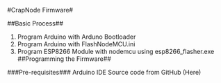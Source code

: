 #CrapNode Firmware#

##Basic Process##

1. Program Arduino with Arduno Bootloader
2. Program Arduino with FlashNodeMCU.ini
3. Program ESP8266 Module with nodemcu using esp8266_flasher.exe
##Programming the Firmware##

###Pre-requisites###
Arduino IDE
Source code from GitHub (Here)

